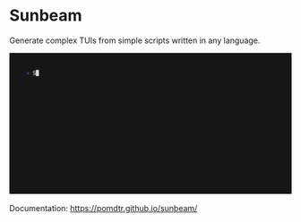 # Sunbeam

Generate complex TUIs from simple scripts written in any language.

![Github Extension Demo](./website/src/vhs/gifs/github.gif)

Documentation: <https://pomdtr.github.io/sunbeam/>
